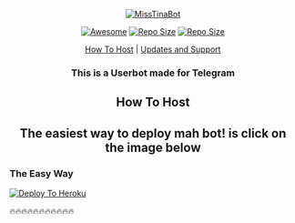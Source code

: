 <p align="center"><a href="Miss Tina Bot"> <img src="https://telegra.ph/file/30e4cd6f0595b76d314b6.jpg" alt="MissTinaBot" /></a></p>



<p align="center"><a href="https://cdn.jsdelivr.net/gh/sindresorhus/awesome@d7305f38d29fed78fa85652e3a63e154dd8e8829/media/badge.svg?label=Repo%20size&style=flat-square"> <img src="https://cdn.jsdelivr.net/gh/sindresorhus/awesome@d7305f38d29fed78fa85652e3a63e154dd8e8829/media/badge.svg?label=Repo%20size&style=flat-square" alt="Awesome" /></a> <a align="center"><a href="https://api.codacy.com/project/badge/Grade/441b48966e9f4b58a643d7c4cee8ba66?label=Repo%20size&style=flat-square"> <img src="https://api.codacy.com/project/badge/Grade/441b48966e9f4b58a643d7c4cee8ba66?label=Repo%20size&style=flat-square" alt="Repo Size" /></a> <a align="center"><a href="https://img.shields.io/github/repo-size/TechnoAyanOfficial/MissSabrina.svg?label=Repo%20size&style=flat-square"> <img src="https://img.shields.io/github/repo-size/TechnoAyanOfficial/MissSabrina.svg?label=Repo%20size&style=flat-square" alt="Repo Size" /></a></p> </p><p align="center"><a href="#how-to-host">How To Host</a> | <a href="#updates-and-support">Updates and Support</a> </p>

<h3 align="center">This is a Userbot made for Telegram</h3>

<h2 align="center">How To Host</h2>

<h2 align="center">The easiest way to deploy mah bot! is click on the image below</h2>

### The Easy Way
[![Deploy To Heroku](https://www.herokucdn.com/deploy/button.svg)](https://heroku.com/deploy?template=https://github.com/CyberBoyAyush/MissTina)

🔥🔥🔥🔥🔥🔥🔥🔥🔥🔥🔥
